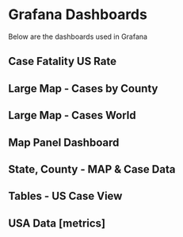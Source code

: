 # Grafana Dashboards

Below are the dashboards used in Grafana

## Case Fatality US Rate

## Large Map - Cases by County

## Large Map - Cases World

## Map Panel Dashboard

## State, County - MAP & Case Data

## Tables -  US Case View

## USA Data [metrics]